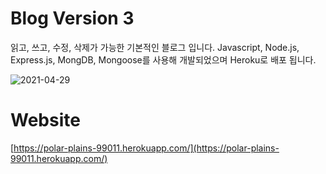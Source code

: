 # Blog Version 3
읽고, 쓰고, 수정, 삭제가 가능한 기본적인 블로그 입니다. 
Javascript, Node.js, Express.js, MongDB, Mongoose를 사용해 개발되었으며 Heroku로 배포 됩니다.

![2021-04-29](https://user-images.githubusercontent.com/73506253/116570013-dddc3a80-a944-11eb-958d-a89b82c20442.png)

# Website
[https://polar-plains-99011.herokuapp.com/](https://polar-plains-99011.herokuapp.com/)
